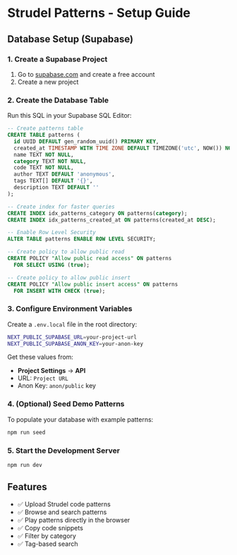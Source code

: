 # Strudel Patterns - Setup Guide

## Database Setup (Supabase)

### 1. Create a Supabase Project

1. Go to [supabase.com](https://supabase.com) and create a free account
2. Create a new project

### 2. Create the Database Table

Run this SQL in your Supabase SQL Editor:

```sql
-- Create patterns table
CREATE TABLE patterns (
  id UUID DEFAULT gen_random_uuid() PRIMARY KEY,
  created_at TIMESTAMP WITH TIME ZONE DEFAULT TIMEZONE('utc', NOW()) NOT NULL,
  name TEXT NOT NULL,
  category TEXT NOT NULL,
  code TEXT NOT NULL,
  author TEXT DEFAULT 'anonymous',
  tags TEXT[] DEFAULT '{}',
  description TEXT DEFAULT ''
);

-- Create index for faster queries
CREATE INDEX idx_patterns_category ON patterns(category);
CREATE INDEX idx_patterns_created_at ON patterns(created_at DESC);

-- Enable Row Level Security
ALTER TABLE patterns ENABLE ROW LEVEL SECURITY;

-- Create policy to allow public read
CREATE POLICY "Allow public read access" ON patterns
  FOR SELECT USING (true);

-- Create policy to allow public insert
CREATE POLICY "Allow public insert access" ON patterns
  FOR INSERT WITH CHECK (true);
```

### 3. Configure Environment Variables

Create a `.env.local` file in the root directory:

```bash
NEXT_PUBLIC_SUPABASE_URL=your-project-url
NEXT_PUBLIC_SUPABASE_ANON_KEY=your-anon-key
```

Get these values from:

- **Project Settings** → **API**
- URL: `Project URL`
- Anon Key: `anon/public` key

### 4. (Optional) Seed Demo Patterns

To populate your database with example patterns:

```bash
npm run seed
```

### 5. Start the Development Server

```bash
npm run dev
```

## Features

- ✅ Upload Strudel code patterns
- ✅ Browse and search patterns
- ✅ Play patterns directly in the browser
- ✅ Copy code snippets
- ✅ Filter by category
- ✅ Tag-based search
